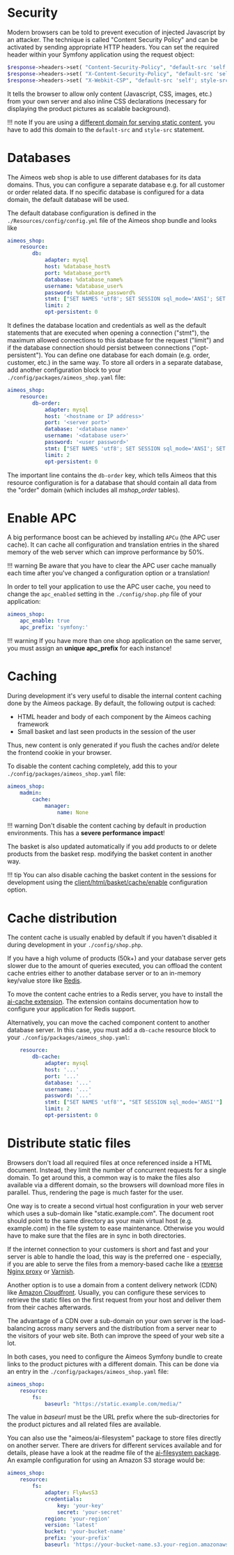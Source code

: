 # Security

Modern browsers can be told to prevent execution of injected Javascript by an attacker. The technique is called "Content Security Policy" and can be activated by sending appropriate HTTP headers. You can set the required header within your Symfony application using the request object:

```php
$response->headers->set( "Content-Security-Policy", "default-src 'self'; style-src 'self' 'unsafe-inline'";
$response->headers->set( "X-Content-Security-Policy", "default-src 'self'; style-src 'self' 'unsafe-inline'";
$response->headers->set( "X-Webkit-CSP", "default-src 'self'; style-src 'self' 'unsafe-inline'";
```

It tells the browser to allow only content (Javascript, CSS, images, etc.) from your own server and also inline CSS declarations (necessary for displaying the product pictures as scalable background).

!!! note
    If you are using a [different domain for serving static content](#distribute-static-files), you have to add this domain to the `default-src` and `style-src` statement.

# Databases

The Aimeos web shop is able to use different databases for its data domains. Thus, you can configure a separate database e.g. for all customer or order related data. If no specific database is configured for a data domain, the default database will be used.

The default database configuration is defined in the `./Resources/config/config.yml` file of the Aimeos shop bundle and looks like

```yaml
aimeos_shop:
    resource:
        db:
            adapter: mysql
            host: %database_host%
            port: %database_port%
            database: %database_name%
            username: %database_user%
            password: %database_password%
			stmt: ["SET NAMES 'utf8'; SET SESSION sql_mode='ANSI'; SET SESSION sort_buffer_size=2097144; SET SESSION TRANSACTION ISOLATION LEVEL READ COMMITTED;"]
			limit: 2
            opt-persistent: 0
```

It defines the database location and credentials as well as the default statements that are executed when opening a connection ("stmt"), the maximum allowed connections to this database for the request ("limit") and if the database connection should persist between connections ("opt-persistent"). You can define one database for each domain (e.g. order, customer, etc.) in the same way. To store all orders in a separate database, add another configuration block to your `./config/packages/aimeos_shop.yaml` file:

```yaml
aimeos_shop:
    resource:
        db-order:
            adapter: mysql
            host: '<hostname or IP address>'
            port: '<server port>'
            database: '<database name>'
            username: '<database user>'
            password: '<user password>'
            stmt: ["SET NAMES 'utf8'; SET SESSION sql_mode='ANSI'; SET SESSION sort_buffer_size=2097144; SET SESSION TRANSACTION ISOLATION LEVEL READ COMMITTED;"]
            limit: 2
            opt-persistent: 0
```

The important line contains the `db-order` key, which tells Aimeos that this resource configuration is for a database that should contain all data from the "order" domain (which includes all *mshop_order* tables).

# Enable APC

A big performance boost can be achieved by installing `APCu` (the APC user cache). It can cache all configuration and translation entries in the shared memory of the web server which can improve performance by 50%.

!!! warning
    Be aware that you have to clear the APC user cache manually each time after you've changed a configuration option or a translation!

In order to tell your application to use the APC user cache, you need to change the `apc_enabled` setting in the `./config/shop.php` file of your application:

```yaml
aimeos_shop:
    apc_enable: true
    apc_prefix: 'symfony:'
```

!!! warning
    If you have more than one shop application on the same server, you must assign an **unique apc_prefix** for each instance!

# Caching

During development it's very useful to disable the internal content caching done by the Aimeos package. By default, the following output is cached:

* HTML header and body of each component by the Aimeos caching framework
* Small basket and last seen products in the session of the user

Thus, new content is only generated if you flush the caches and/or delete the frontend cookie in your browser.

To disable the content caching completely, add this to your `./config/packages/aimeos_shop.yaml` file:

```yaml
aimeos_shop:
    madmin:
        cache:
            manager:
                name: None
```

!!! warning
    Don't disable the content caching by default in production environments. This has a **severe performance impact**!

The basket is also updated automatically if you add products to or delete products from the basket resp. modifying the basket content in another way.

!!! tip
    You can also disable caching the basket content in the sessions for development using the [client/html/basket/cache/enable](../../config/client-html/basket-cache#enable) configuration option.

# Cache distribution

The content cache is usually enabled by default if you haven't disabled it during development in your `./config/shop.php`.

If you have a high volume of products (50k+) and your database server gets slower due to the amount of queries executed, you can offload the content cache entries either to another database server or to an in-memory key/value store like [Redis](https://redis.io/).

To move the content cache entries to a Redis server, you have to install the [ai-cache extension](https://github.com/aimeos/ai-cache). The extension contains documentation how to configure your application for Redis support.

Alternatively, you can move the cached component content to another database server.  In this case, you must add a `db-cache` resource block to your `./config/packages/aimeos_shop.yaml`:

```yaml
    resource:
        db-cache:
            adapter: mysql
            host: '...'
            port: '...'
            database: '...'
            username: '...'
            password: '...'
            stmt: ["SET NAMES 'utf8'", "SET SESSION sql_mode='ANSI'"]
            limit: 2
            opt-persistent: 0
```

# Distribute static files

Browsers don't load all required files at once referenced inside a HTML document. Instead, they limit the number of concurrent requests for a single domain. To get around this, a common way is to make the files also available via a different domain, so the browsers will download more files in parallel. Thus, rendering the page is much faster for the user.

One way is to create a second virtual host configuration in your web server which uses a sub-domain like "static.example.com". The document root should point to the same directory as your main virtual host (e.g. example.com) in the file system to ease maintenance. Otherwise you would have to make sure that the files are in sync in both directories.

If the internet connection to your customers is short and fast and your server is able to handle the load, this way is the preferred one - especially, if you are able to serve the files from a memory-based cache like a [reverse Nginx proxy](https://docs.nginx.com/nginx/admin-guide/web-server/reverse-proxy/) or [Varnish](https://www.varnish-cache.org/).

Another option is to use a domain from a content delivery network (CDN) like [Amazon Cloudfront](https://aws.amazon.com/cloudfront/). Usually, you can configure these services to retrieve the static files on the first request from your host and deliver them from their caches afterwards.

The advantage of a CDN over a sub-domain on your own server is the load-balancing across many servers and the distribution from a server near to the visitors of your web site. Both can improve the speed of your web site a lot.

In both cases, you need to configure the Aimeos Symfony bundle to create links to the product pictures with a different domain. This can be done via an entry in the `./config/packages/aimeos_shop.yaml` file:

```yaml
aimeos_shop:
    resource:
        fs:
            baseurl: "https://static.example.com/media/"
```

The value in *baseurl* must be the URL prefix where the sub-directories for the product pictures and all related files are available.

You can also use the "aimeos/ai-filesystem" package to store files directly on another server. There are drivers for different services available and for details, please have a look at the readme file of the [ai-filesystem package](https://github.com/aimeos/ai-filesystem#installation). An example configuration for using an Amazon S3 storage would be:

```yaml
aimeos_shop:
    resource:
        fs:
            adapter: FlyAwsS3
            credentials:
                key: 'your-key'
                secret: 'your-secret'
            region: 'your-region'
            version: 'latest'
            bucket: 'your-bucket-name'
            prefix: 'your-prefix'
            baseurl: 'https://your-bucket-name.s3.your-region.amazonaws.com/your-prefix/'
```
#